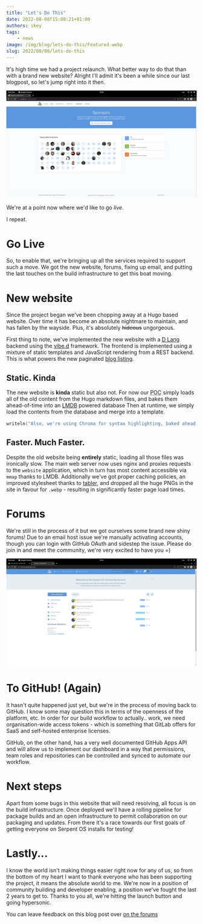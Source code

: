 ```yaml
---
title: "Let's Do This"
date: 2022-08-08T15:08:21+01:00
authors: ikey
tags:
    - news
image: /img/blog/lets-do-this/Featured.webp
slug: 2022/08/08/lets-do-this
---
```


It's high time we had a project relaunch. What better way to do that than with a brand new website?
Alright I'll admit it's been a while since our last blogpost, so let's jump right into it then.

![Ohhh yeaah](/img/blog/lets-do-this/Featured.webp)

<!--truncate-->

We're at a point now where we'd like to go *live*.

I repeat.

# Go Live

So, to enable that, we're bringing up all the services required to support such a move. We got the
new website, forums, fixing up email, and putting the last touches on the build infrastructure to get
this boat moving.

# New website

Since the project began we've been chopping away at a Hugo based website. Over time it has become an
absolute nightmare to maintain, and has fallen by the wayside. Plus, it's absolutely <del>hideous</del> ungorgeous.

First thing to note, we've implemented the new website with a [D Lang](https://dlang.org) backend using the [vibe.d](https://vibed.org) framework.
The frontend is implemented using a mixture of static templates and JavaScript rendering from a REST backend. This is
what powers the new paginated [blog listing](/blog).

## Static. Kinda

The new website is **kinda** static but also not. For now our <abbr title="Proof Of Concept">POC</abbr> simply loads all of
the old content from the Hugo markdown files, and bakes them ahead-of-time into an [LMDB](https://www.symas.com/lmdb) powered database
Then at runtime, we simply load the contents from the database and merge into a template.

```d
writeln("Also, we're using Chroma for syntax highlighting, baked ahead of time");
```

## Faster. Much Faster.

Despite the old website being **entirely** static, loading all those files was ironically slow. The main web server now uses
nginx and proxies requests to the `website` application, which in turn has most content accessible via `mmap` thanks to LMDB.
Additionally we've got proper caching policies, an improved stylesheet thanks to [tabler](https://tabler.io), and dropped all
the huge PNGs in the site in favour for `.webp` - resulting in significantly faster page load times.


# Forums

We're still in the process of it but we got ourselves some brand new shiny forums! Due to an email host
issue we're manually activating accounts, though you can login with GitHub OAuth and sidestep the issue.
Please do join in and meet the community, we're very excited to have you =)

![Forums](/img/blog/lets-do-this/forums.webp)

# To GitHub! (Again)

It hasn't quite happened just yet, but we're in the process of moving back to GitHub. I know some may question
this in terms of the openness of the platform, etc. In order for our build workflow to actually.. work, we need
organisation-wide access tokens - which is something that GitLab offers for SaaS and self-hosted enterprise licenses.

GitHub, on the other hand, has a very well documented GitHub Apps API and will allow us to implement our dashboard
in a way that permissions, team roles and repositories can be controlled and synced to automate our workflow.

# Next steps

Apart from some bugs in this website that will need resolving, all focus is on the build infrastructure. Once deployed
we'll have a rolling pipeline for package builds and an open infrastructure to permit collaboration on our packaging
and updates. From there it's a race towards our first goals of getting everyone on Serpent OS installs for testing!

# Lastly...

I know the world isn't making things easier right now for any of us, so from the bottom of my heart I want to thank
everyone who has been supporting the project, it means the absolute world to me. We're now in a position of community
building and developer enabling, a position we've fought the last 2 years to get to. Thanks to you all, we're hitting the
launch button and going hypersonic.

You can leave feedback on this blog post over [on the forums](https://forums.serpentos.com/d/7-lets-do-this)